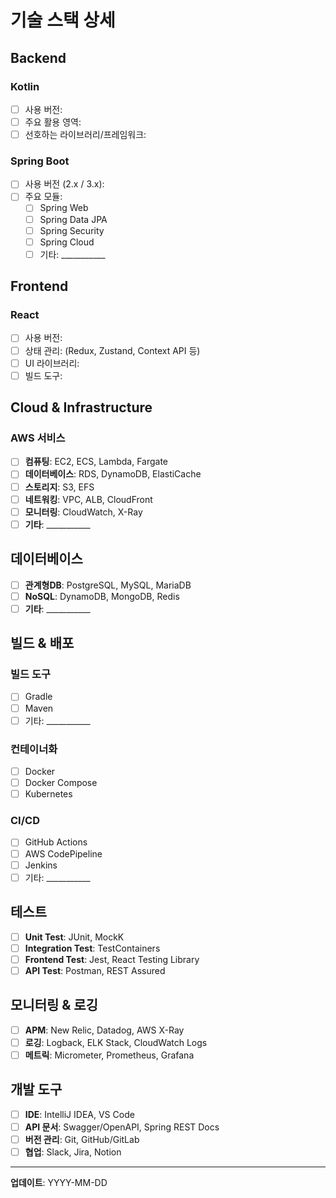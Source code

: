 # 기술 스택 상세

## Backend
### Kotlin
- [ ] 사용 버전: 
- [ ] 주요 활용 영역:
- [ ] 선호하는 라이브러리/프레임워크:

### Spring Boot
- [ ] 사용 버전 (2.x / 3.x):
- [ ] 주요 모듈:
  - [ ] Spring Web
  - [ ] Spring Data JPA
  - [ ] Spring Security
  - [ ] Spring Cloud
  - [ ] 기타: ___________

## Frontend
### React
- [ ] 사용 버전:
- [ ] 상태 관리: (Redux, Zustand, Context API 등)
- [ ] UI 라이브러리:
- [ ] 빌드 도구:

## Cloud & Infrastructure
### AWS 서비스
- [ ] **컴퓨팅**: EC2, ECS, Lambda, Fargate
- [ ] **데이터베이스**: RDS, DynamoDB, ElastiCache
- [ ] **스토리지**: S3, EFS
- [ ] **네트워킹**: VPC, ALB, CloudFront
- [ ] **모니터링**: CloudWatch, X-Ray
- [ ] **기타**: ___________

## 데이터베이스
- [ ] **관계형DB**: PostgreSQL, MySQL, MariaDB
- [ ] **NoSQL**: DynamoDB, MongoDB, Redis
- [ ] **기타**: ___________

## 빌드 & 배포
### 빌드 도구
- [ ] Gradle
- [ ] Maven
- [ ] 기타: ___________

### 컨테이너화
- [ ] Docker
- [ ] Docker Compose
- [ ] Kubernetes

### CI/CD
- [ ] GitHub Actions
- [ ] AWS CodePipeline
- [ ] Jenkins
- [ ] 기타: ___________

## 테스트
- [ ] **Unit Test**: JUnit, MockK
- [ ] **Integration Test**: TestContainers
- [ ] **Frontend Test**: Jest, React Testing Library
- [ ] **API Test**: Postman, REST Assured

## 모니터링 & 로깅
- [ ] **APM**: New Relic, Datadog, AWS X-Ray
- [ ] **로깅**: Logback, ELK Stack, CloudWatch Logs
- [ ] **메트릭**: Micrometer, Prometheus, Grafana

## 개발 도구
- [ ] **IDE**: IntelliJ IDEA, VS Code
- [ ] **API 문서**: Swagger/OpenAPI, Spring REST Docs
- [ ] **버전 관리**: Git, GitHub/GitLab
- [ ] **협업**: Slack, Jira, Notion

---
**업데이트**: YYYY-MM-DD